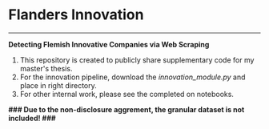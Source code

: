 # Flanders Innovation
---

**Detecting Flemish Innovative Companies via Web Scraping**

1. This repository is created to publicly share supplementary code for my master's thesis.
2. For the innovation pipeline, download the *innovation_module.py* and place in right directory.
3. For other internal work, please see the completed on notebooks.

**### Due to the non-disclosure aggrement, the granular dataset is not included! ###**
